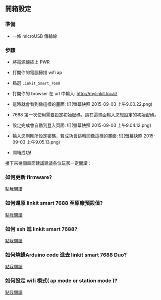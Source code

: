 ## 開箱設定

### 準備
* 一條 microUSB 傳輸線

### 步驟

* 將電源線插上 PWR 
* 打開你的電腦掃描 wifi ap
* 點選 `Linkit_Smart_7688`
* 打開你的 browser 在 url 中輸入: http://mylinkit.local/
* 這時就會看到像這樣的畫面:
    ![](螢幕快照 2015-09-03 上午9.00.22.png)
* 7688 第一次使用需要設定初始密碼，請在這畫面輸入您想設定的初始密碼。
    
* 設定完成會自動到登入頁面:
    ![](螢幕快照 2015-09-03 上午9.04.12.png)
* 輸入您剛剛所設定密碼，若成功會跳轉回像這樣的畫面:
    ![](螢幕快照 2015-09-03 上午9.05.13.png)

* 開箱成功!

接下來幾個章節建議建議各位玩家一定閱讀：

### 如何更新 firmware?

[點我閱讀](/)

### 如何還原 linkit smart 7688 至原廠預設值?

[點我閱讀](/)

### 如何 ssh 進 linkit smart 7688?

[點我閱讀](/)

### 如何燒錄Arduino code 進去 linkit smart 7688 Duo?

[點我閱讀](/)

### 如何設定 wifi 模式( ap mode or station mode )?

[點我閱讀](/)
